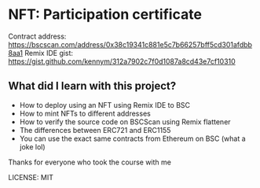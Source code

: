 # NFT: Participation certificate

Contract address: https://bscscan.com/address/0x38c19341c881e5c7b66257bff5cd301afdbb8aa1
Remix IDE gist: https://gist.github.com/kennym/312a7902c7f0d1087a8cd43e7cf10310

## What did I learn with this project?

- How to deploy using an NFT using Remix IDE to BSC
- How to mint NFTs to different addresses
- How to verify the source code on BSCScan using Remix flattener
- The differences between ERC721 and ERC1155
- You can use the exact same contracts from Ethereum on BSC (what a joke lol)

Thanks for everyone who took the course with me

LICENSE: MIT
